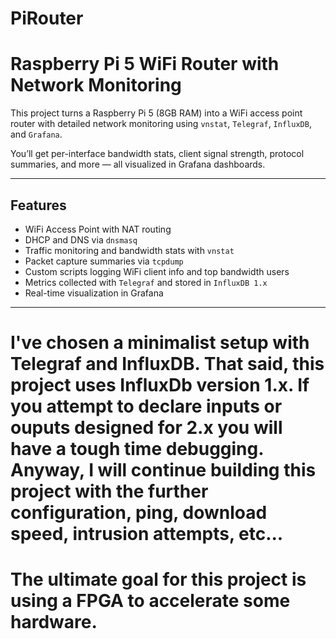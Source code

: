 # PiRouter
# Raspberry Pi 5 WiFi Router with Network Monitoring

This project turns a Raspberry Pi 5 (8GB RAM) into a WiFi access point router with detailed network monitoring using `vnstat`, `Telegraf`, `InfluxDB`, and `Grafana`.  

You’ll get per-interface bandwidth stats, client signal strength, protocol summaries, and more — all visualized in Grafana dashboards.  

---------------------------------------------------------------------

## Features
- WiFi Access Point with NAT routing  
- DHCP and DNS via `dnsmasq`  
- Traffic monitoring and bandwidth stats with `vnstat`  
- Packet capture summaries via `tcpdump`  
- Custom scripts logging WiFi client info and top bandwidth users  
- Metrics collected with `Telegraf` and stored in `InfluxDB 1.x`  
- Real-time visualization in Grafana
  
---------------------------------------------------------------------

# I've chosen a minimalist setup with Telegraf and InfluxDB. That said, this project uses InfluxDb version 1.x. If you attempt to declare inputs or ouputs designed for 2.x you will have a tough time debugging. Anyway, I will continue building this project with the further configuration, ping, download speed, intrusion attempts, etc... 

# The ultimate goal for this project is using a FPGA to accelerate some hardware. 
